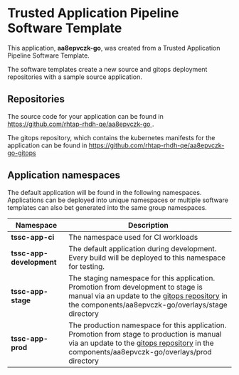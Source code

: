 # Trusted Application Pipeline Software Template

This application, **aa8epvczk-go**, was created from a Trusted Application Pipeline Software Template.

The software templates create a new source and gitops deployment repositories with a sample source application. 

## Repositories

The source code for your application can be found in [https://github.com/rhtap-rhdh-qe/aa8epvczk-go ](https://github.com/rhtap-rhdh-qe/aa8epvczk-go ).
 
The gitops repository, which contains the kubernetes manifests for the application can be found in 
[https://github.com/rhtap-rhdh-qe/aa8epvczk-go-gitops ](https://github.com/rhtap-rhdh-qe/aa8epvczk-go-gitops ) 

## Application namespaces 

The default application will be found in the following namespaces. Applications can be deployed into unique namespaces or multiple software templates can also bet generated into the same group namespaces.  

|  Namespace   |  Description   |  
| -------- | -------- |
| **tssc-app-ci** | The namespace used for CI workloads |
| **tssc-app-development** | The default application during development. Every build will be deployed to this namespace for testing. |
| **tssc-app-stage** | The staging namespace for this application. Promotion from development to stage is manual via an update to the [gitops repository](https://github.com/rhtap-rhdh-qe/aa8epvczk-go-gitops ) in the components/aa8epvczk-go/overlays/stage directory |
| **tssc-app-prod** | The production namespace for this application. Promotion from stage to production is manual via an update to the [gitops repository](https://github.com/rhtap-rhdh-qe/aa8epvczk-go-gitops ) in the components/aa8epvczk-go/overlays/prod directory |